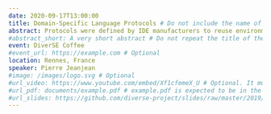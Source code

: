 ```yaml
---
date: 2020-09-17T13:00:00
title: Domain-Specific Language Protocols # Do not include the name of the event or the speakers
abstract: Protocols were defined by IDE manufacturers to reuse environment-agnostic language components: the most notable is the Language Server Protocol (LSP) for textual editors and the Debug Adapter Protocol (DAP) for debugging facilities. These are well suited for most general purpose languages that share a common set of fixed capabilities (e.g., textual syntax, explicit control flow), but they are limited in the support of the very heterogeneous services commonly found in domain-specific languages (DSL). In order to manage the interactions between a generic development environment and the language components available for a DSL, we explore the ability to establish domain-specific language protocols. We consider an approach in which a language server is defined by a microservices architecture, taking into account concerns about distribution, extensibility and scalability, and in which the protocol emerges from the orchestration.
#abstract_short: A very short abstract # Do not repeat the title of the talk or the name of the event or the name of the speakers
event: DiverSE Coffee
#event_url: https://example.com # Optional
location: Rennes, France
speaker: Pierre Jeanjean
#image: /images/logo.svg # Optional
#url_video: https://www.youtube.com/embed/Xf1cfemeX_U # Optional. It must be the embed URL.
#url_pdf: documents/example.pdf # example.pdf is expected to be in the static/document. folder. It can also be any URL.
#url_slides: https://github.com/diverse-project/slides/raw/master/2019/stamp/20190328_stamp_solocal.pptx # It can also be a relative address such as documents/example.pdf
---
```

